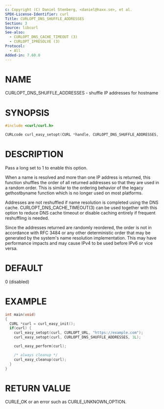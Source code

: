 ```yaml
---
c: Copyright (C) Daniel Stenberg, <daniel@haxx.se>, et al.
SPDX-License-Identifier: curl
Title: CURLOPT_DNS_SHUFFLE_ADDRESSES
Section: 3
Source: libcurl
See-also:
  - CURLOPT_DNS_CACHE_TIMEOUT (3)
  - CURLOPT_IPRESOLVE (3)
Protocol:
  - All
Added-in: 7.60.0
---
```


# NAME

CURLOPT_DNS_SHUFFLE_ADDRESSES - shuffle IP addresses for hostname

# SYNOPSIS

~~~c
#include <curl/curl.h>

CURLcode curl_easy_setopt(CURL *handle, CURLOPT_DNS_SHUFFLE_ADDRESSES, long onoff);
~~~

# DESCRIPTION

Pass a long set to 1 to enable this option.

When a name is resolved and more than one IP address is returned, this
function shuffles the order of all returned addresses so that they are used in
a random order. This is similar to the ordering behavior of the legacy
gethostbyname function which is no longer used on most platforms.

Addresses are not reshuffled if name resolution is completed using the DNS
cache. CURLOPT_DNS_CACHE_TIMEOUT(3) can be used together with this
option to reduce DNS cache timeout or disable caching entirely if frequent
reshuffling is needed.

Since the addresses returned are randomly reordered, the order is not in
accordance with RFC 3484 or any other deterministic order that may be
generated by the system's name resolution implementation. This may have
performance impacts and may cause IPv4 to be used before IPv6 or vice versa.

# DEFAULT

0 (disabled)

# EXAMPLE

~~~c
int main(void)
{
  CURL *curl = curl_easy_init();
  if(curl) {
    curl_easy_setopt(curl, CURLOPT_URL, "https://example.com");
    curl_easy_setopt(curl, CURLOPT_DNS_SHUFFLE_ADDRESSES, 1L);

    curl_easy_perform(curl);

    /* always cleanup */
    curl_easy_cleanup(curl);
  }
}
~~~

# RETURN VALUE

CURLE_OK or an error such as CURLE_UNKNOWN_OPTION.
